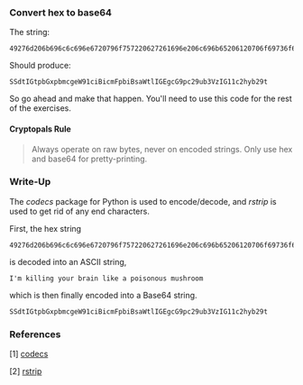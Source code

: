 ### Convert hex to base64

The string:

```
49276d206b696c6c696e6720796f757220627261696e206c696b65206120706f69736f6e6f7573206d757368726f6f6d
```

Should produce:
```
SSdtIGtpbGxpbmcgeW91ciBicmFpbiBsaWtlIGEgcG9pc29ub3VzIG11c2hyb29t
```

So go ahead and make that happen. You'll need to use this code for the rest of the exercises.

#### Cryptopals Rule
> Always operate on raw bytes, never on encoded strings. Only use hex and base64 for pretty-printing.


### Write-Up

The *codecs* package for Python is used to encode/decode, and *rstrip* is used to get rid of any end characters.

First, the hex string

```
49276d206b696c6c696e6720796f757220627261696e206c696b65206120706f69736f6e6f7573206d757368726f6f6d
```

is decoded into an ASCII string,

```
I'm killing your brain like a poisonous mushroom
```

which is then finally encoded into a Base64 string.

```
SSdtIGtpbGxpbmcgeW91ciBicmFpbiBsaWtlIGEgcG9pc29ub3VzIG11c2hyb29t
```


### References

[1] [codecs](https://docs.python.org/3/library/codecs.html)

[2] [rstrip](https://docs.python.org/3/library/stdtypes.html)
